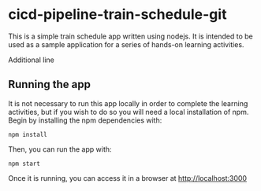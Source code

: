# cicd-pipeline-train-schedule-git

This is a simple train schedule app written using nodejs. It is intended to be used as a sample application for a series of hands-on learning activities.

Additional line
## Running the app

It is not necessary to run this app locally in order to complete the learning activities, but if you wish to do so you will need a local installation of npm. Begin by installing the npm dependencies with:

    npm install

Then, you can run the app with:

    npm start

Once it is running, you can access it in a browser at [http://localhost:3000](http://localhost:3000)
